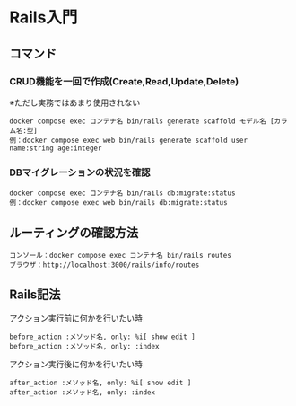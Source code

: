 # Rails入門

## コマンド
### CRUD機能を一回で作成(Create,Read,Update,Delete)
※ただし実務ではあまり使用されない
```
docker compose exec コンテナ名 bin/rails generate scaffold モデル名 [カラム名:型] 
例：docker compose exec web bin/rails generate scaffold user name:string age:integer
```

### DBマイグレーションの状況を確認
```
docker compose exec コンテナ名 bin/rails db:migrate:status
例：docker compose exec web bin/rails db:migrate:status
```

## ルーティングの確認方法
```
コンソール：docker compose exec コンテナ名 bin/rails routes
ブラウザ：http://localhost:3000/rails/info/routes
```

## Rails記法
アクション実行前に何かを行いたい時
```
before_action :メソッド名, only: %i[ show edit ]
before_action :メソッド名, only: :index
```

アクション実行後に何かを行いたい時
```
after_action :メソッド名, only: %i[ show edit ]
after_action :メソッド名, only: :index
```
